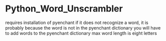 # Python_Word_Unscrambler
requires installation of pyenchant
if it does not recognize a word, it is probably because the word is not in the pyenchant dictionary
you will have to add words to the pyenchant dictionary 
max word length is eight letters
